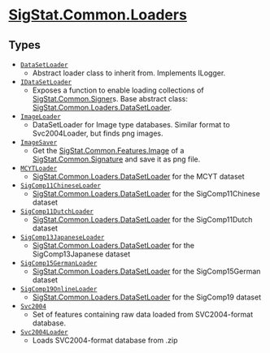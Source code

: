 # [SigStat.Common.Loaders](./README.md)

## Types

- [`DataSetLoader`](./DataSetLoader.md)
	- Abstract loader class to inherit from. Implements ILogger.
- [`IDataSetLoader`](./IDataSetLoader.md)
	- Exposes a function to enable loading collections of [SigStat.Common.Signer](./Common/../Signer.md)s.  Base abstract class: [SigStat.Common.Loaders.DataSetLoader](./Common/../Loaders/DataSetLoader.md).
- [`ImageLoader`](./ImageLoader.md)
	- DataSetLoader for Image type databases.  Similar format to Svc2004Loader, but finds png images.
- [`ImageSaver`](./ImageSaver.md)
	- Get the [SigStat.Common.Features.Image]() of a [SigStat.Common.Signature](./Common/../Signature.md) and save it as png file.
- [`MCYTLoader`](./MCYTLoader.md)
	- [SigStat.Common.Loaders.DataSetLoader](./Common/../Loaders/DataSetLoader.md) for the MCYT dataset
- [`SigComp11ChineseLoader`](./SigComp11ChineseLoader.md)
	- [SigStat.Common.Loaders.DataSetLoader](./Common/../Loaders/DataSetLoader.md) for the SigComp11Chinese dataset
- [`SigComp11DutchLoader`](./SigComp11DutchLoader.md)
	- [SigStat.Common.Loaders.DataSetLoader](./Common/../Loaders/DataSetLoader.md) for the SigComp11Dutch dataset
- [`SigComp13JapaneseLoader`](./SigComp13JapaneseLoader.md)
	- [SigStat.Common.Loaders.DataSetLoader](./Common/../Loaders/DataSetLoader.md) for the SigComp13Japanese dataset
- [`SigComp15GermanLoader`](./SigComp15GermanLoader.md)
	- [SigStat.Common.Loaders.DataSetLoader](./Common/../Loaders/DataSetLoader.md) for the SigComp15German dataset
- [`SigComp19OnlineLoader`](./SigComp19OnlineLoader.md)
	- [SigStat.Common.Loaders.DataSetLoader](./Common/../Loaders/DataSetLoader.md) for the SigComp19 dataset
- [`Svc2004`](./Svc2004.md)
	- Set of features containing raw data loaded from SVC2004-format database.
- [`Svc2004Loader`](./Svc2004Loader.md)
	- Loads SVC2004-format database from .zip

